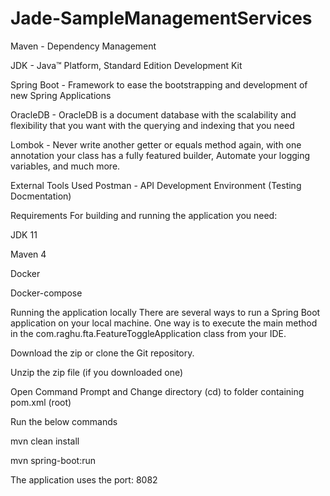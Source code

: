 # Jade-SampleManagementServices
Maven - Dependency Management

JDK - Java™ Platform, Standard Edition Development Kit

Spring Boot - Framework to ease the bootstrapping and development of new Spring Applications

OracleDB - OracleDB is a document database with the scalability and flexibility that you want with the querying and indexing that you need       

Lombok - Never write another getter or equals method again, with one annotation your class has a fully featured builder, Automate your logging variables, and much more.

External Tools Used
Postman - API Development Environment (Testing Docmentation)

Requirements
For building and running the application you need:

JDK 11

Maven 4

Docker

Docker-compose

Running the application locally
There are several ways to run a Spring Boot application on your local machine. One way is to execute the main method in the com.raghu.fta.FeatureToggleApplication class from your IDE.

Download the zip or clone the Git repository.

Unzip the zip file (if you downloaded one)

Open Command Prompt and Change directory (cd) to folder containing pom.xml (root)

Run the below commands

mvn clean install

mvn spring-boot:run

The application uses the port: 8082
